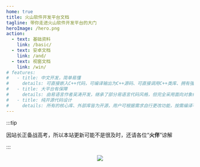 ```yaml
---
home: true
title: 火山软件开发平台文档
tagline: 带你走进火山软件开发平台的大门
heroImage: /hero.png
action:
  - text: 基础资料
    link: /basic/
  - text: 安卓文档
    link: /and/
  - text: 视窗文档
    link: /win/
# features:
#   - title: 中文开发，简单易懂
#     details: 可直接嵌入C++代码，可编译输出为C++源码、可直接调用C++类库、拥有强大的可视化界面设计布局器。
#   - title: 大平台有保障
#     details: 由易语言作者吴涛开发，继承了部分易语言代码风格，但完全采用面向对象编程，项目管理强大。
#   - title: 纯开源代码设计
#     details: 所有的核心库、外部库皆为开源，用户可根据需求自行更改功能，按需编译不报毒，调用C++编译器，称之为语言之上的语言。
---
```


:::tip

因站长正备战高考，所以本站更新可能不是很及时，还请各位“**火伴**”谅解

:::

<center><img src="/assets/images/QRCODE.png"></center>
